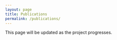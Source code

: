 ```yaml
---
layout: page
title: Publications
permalink: /publications/
---
```


This page will be updated as the project progresses.
